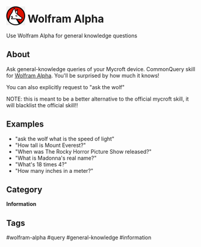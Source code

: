 # <img src='./wolfie.png' card_color='#22a7f0' width='50' height='50' style='vertical-align:bottom'/> Wolfram Alpha
Use Wolfram Alpha for general knowledge questions

## About
Ask general-knowledge queries of your Mycroft device. 
CommonQuery skill for [Wolfram Alpha](https://wolframalpha.com). 
You'll be surprised by how much it knows!

You can also explicitly request to "ask the wolf"

NOTE: this is meant to be a better alternative to the official mycroft skill, it will blacklist the official skill!!

## Examples
* "ask the wolf what is the speed of light"
* "How tall is Mount Everest?"
* "When was The Rocky Horror Picture Show released?"
* "What is Madonna's real name?"
* "What's 18 times 4?"
* "How many inches in a meter?"


## Category
**Information**

## Tags
#wolfram-alpha
#query
#general-knowledge
#information

